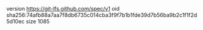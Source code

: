 version https://git-lfs.github.com/spec/v1
oid sha256:74afb88a7aa7f8db6735c014cba3f9f7b1b1fde39d7b56ba9b2c1f1f2d5d10ec
size 1085
